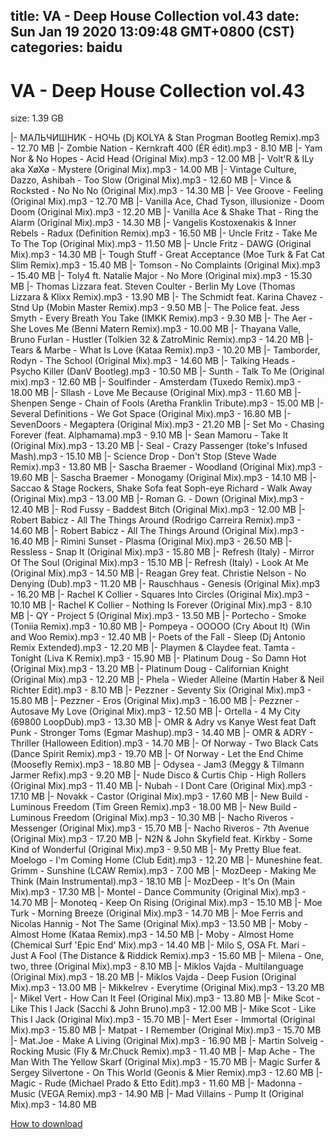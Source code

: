 
title: VA - Deep House Collection vol.43
date: Sun Jan 19 2020 13:09:48 GMT+0800 (CST)    
categories: baidu
---

# VA - Deep House Collection vol.43
size: 1.39 GB
 
 
|- МАЛЬЧИШНИК - НОЧЬ (Dj KOLYA & Stan Progman Bootleg Remix).mp3 - 12.70 MB
|- Zombie Nation  - Kernkraft 400 (ÉR édit).mp3 - 8.10 MB
|- Yam Nor & No Hopes - Acid Head (Original Mix).mp3 - 12.00 MB
|- Volt'R & ILy aka XøXø - Mystere (Original Mix).mp3 - 14.00 MB
|- Vintage Culture, Dazzo, Ashibah - Too Slow (Original Mix).mp3 - 12.60 MB
|- Vince & Rocksted - No No No (Original Mix).mp3 - 14.30 MB
|- Vee Groove - Feeling (Original Mix).mp3 - 12.70 MB
|- Vanilla Ace, Chad Tyson, illusionize - Doom Doom (Original Mix).mp3 - 12.20 MB
|- Vanilla Ace & Shake That - Ring the Alarm (Original Mix).mp3 - 14.30 MB
|- Vangelis Kostoxenakis & Inner Rebels - Radux (Definition Remix).mp3 - 16.50 MB
|- Uncle Fritz - Take Me To The Top (Original Mix).mp3 - 11.50 MB
|- Uncle Fritz  - DAWG (Original Mix).mp3 - 14.30 MB
|- Tough Stuff - Great Acceptance (Moe Turk & Fat Cat Slim Remix).mp3 - 15.40 MB
|- Tomson - No Complaints (Original Mix).mp3 - 15.40 MB
|- Toly4 ft. Natalie Major - No More (Original mix).mp3 - 15.30 MB
|- Thomas Lizzara feat. Steven Coulter - Berlin My Love (Thomas Lizzara & Klixx Remix).mp3 - 13.90 MB
|- The Schmidt feat. Karina Chavez  - Stnd Up  (Mobin Master  Remix).mp3 - 9.50 MB
|- The Police feat. Jess Smyth - Every Breath You Take (IMKK Remix).mp3 - 9.30 MB
|- The Aer - She Loves Me (Benni Matern Remix).mp3 - 10.00 MB
|- Thayana Valle, Bruno Furlan - Hustler (Tolkien 32 & ZatroMinic Remix).mp3 - 14.20 MB
|- Tears & Marbe - What Is Love (Kataa Remix).mp3 - 10.20 MB
|- Tamborder, Rodyn - The School (Original Mix).mp3 - 14.60 MB
|- Talking Heads - Psycho Killer (DanV Bootleg).mp3 - 10.50 MB
|- Sunth  - Talk To Me (Original mix).mp3 - 12.60 MB
|- Soulfinder - Amsterdam (Tuxedo Remix).mp3 - 18.00 MB
|- Sllash  - Love Me Because (Original Mix).mp3 - 11.60 MB
|- Shenpen Senge - Chain of Fools  (Aretha Franklin Tribute).mp3 - 15.00 MB
|- Several Definitions - We Got Space (Original Mix).mp3 - 16.80 MB
|- SevenDoors - Megaptera (Original Mix).mp3 - 21.20 MB
|- Set Mo - Chasing Forever (feat. Alphamama).mp3 - 9.10 MB
|- Sean Mamoru  - Take It (Original Mix).mp3 - 13.20 MB
|- Seal - Crazy Passenger (toke's Infused Mash).mp3 - 15.10 MB
|- Science Drop - Don't Stop (Steve Wade Remix).mp3 - 13.80 MB
|- Sascha Braemer - Woodland (Original Mix).mp3 - 19.60 MB
|- Sascha Braemer - Monogamy (Original Mix).mp3 - 14.10 MB
|- Saccao & Stage Rockers, Shake Sofa feat Soph-eye Richard - Walk Away (Original Mix).mp3 - 13.00 MB
|- Roman G. -  Down (Original Mix).mp3 - 12.40 MB
|- Rod Fussy - Baddest Bitch (Original Mix).mp3 - 12.00 MB
|- Robert Babicz - All The Things Around (Rodrigo Carreira Remix).mp3 - 14.60 MB
|- Robert Babicz - All The Things Around (Original Mix).mp3 - 16.40 MB
|- Rimini Sunset - Plasma (Original Mix).mp3 - 26.50 MB
|- Ressless - Snap It (Original Mix).mp3 - 15.80 MB
|- Refresh (Italy) - Mirror Of The Soul (Original Mix).mp3 - 15.10 MB
|- Refresh (Italy) - Look At Me (Original Mix).mp3 - 14.50 MB
|- Reagan Grey feat. Christie Nelson - No Denying (Dub).mp3 - 11.20 MB
|- Rauschhaus - Genesis (Original Mix).mp3 - 16.20 MB
|- Rachel K Collier - Squares Into Circles (Original Mix).mp3 - 10.10 MB
|- Rachel K Collier - Nothing Is Forever (Original Mix).mp3 - 8.10 MB
|- QY - Project 5 (Original Mix).mp3 - 13.50 MB
|- Portecho - Smoke (Toniia Remix).mp3 - 10.80 MB
|- Pompeya - OOOOO (Cry About It) (Win and Woo Remix).mp3 - 12.40 MB
|- Poets of the Fall - Sleep (Dj Antonio Remix Extended).mp3 - 12.20 MB
|- Playmen & Claydee feat. Tamta  - Tonight (Liva K Remix).mp3 - 15.90 MB
|- Platinum Doug - So Damn Hot (Original Mix).mp3 - 13.20 MB
|- Platinum Doug - Californian Knight (Original Mix).mp3 - 12.20 MB
|- Phela - Wieder Alleine (Martin Haber & Neil Richter Edit).mp3 - 8.10 MB
|- Pezzner - Seventy Six (Original Mix).mp3 - 15.80 MB
|- Pezzner - Eros (Original Mix).mp3 - 16.00 MB
|- Pezzner - Autosave My Love (Original Mix).mp3 - 12.50 MB
|- Ortella - 4 My City (69800 LoopDub).mp3 - 13.30 MB
|- OMR & Adry vs Kanye West feat Daft Punk - Stronger Toms (Egmar Mashup).mp3 - 14.40 MB
|- OMR & ADRY - Thriller  (Halloween Edition).mp3 - 14.70 MB
|- Of Norway - Two Black Cats (Dance Spirit Remix).mp3 - 19.70 MB
|- Of Norway - Let the End Chime (Moosefly Remix).mp3 - 18.80 MB
|- Odysea - Jam3 (Meggy & Tilmann Jarmer Refix).mp3 - 9.20 MB
|- Nude Disco & Curtis Chip - High Rollers (Original Mix).mp3 - 11.40 MB
|- Nubah - I Dont Care (Original Mix).mp3 - 17.10 MB
|- Novakk - Castor (Original Mix).mp3 - 17.60 MB
|- New Build - Luminous Freedom (Tim Green Remix).mp3 - 18.00 MB
|- New Build - Luminous Freedom (Original Mix).mp3 - 10.30 MB
|- Nacho Riveros - Messenger (Original Mix).mp3 - 15.70 MB
|- Nacho Riveros - 7th Avenue (Original Mix).mp3 - 17.20 MB
|- N2N & John Skyfield feat. Kirkby - Some Kind of Wonderful (Original Mix).mp3 - 9.50 MB
|- My Pretty Blue feat. Moelogo - I'm Coming Home (Club Edit).mp3 - 12.20 MB
|- Muneshine feat. Grimm - Sunshine (LCAW Remix).mp3 - 7.00 MB
|- MozDeep - Making Me Think (Main Instrumental).mp3 - 18.10 MB
|- MozDeep - It's On (Main Mix).mp3 - 17.30 MB
|- Montel - Dance Community (Original Mix).mp3 - 14.70 MB
|- Monoteq - Keep On Rising (Original Mix).mp3 - 15.10 MB
|- Moe Turk - Morning Breeze (Original Mix).mp3 - 14.70 MB
|- Moe Ferris and Nicolas Hannig - Not The Same (Original Mix).mp3 - 13.50 MB
|- Moby - Almost Home (Kataa Remix).mp3 - 14.50 MB
|- Moby - Almost Home (Chemical Surf 'Epic End' Mix).mp3 - 14.40 MB
|- Milo S, OSA Ft. Mari  - Just A Fool (The Distance & Riddick Remix).mp3 - 15.60 MB
|- Milena - One, two, three (Original Mix).mp3 - 8.10 MB
|- Miklos Vajda - Multilanguage (Original Mix).mp3 - 18.20 MB
|- Miklos Vajda - Deep Fusion (Original Mix).mp3 - 13.00 MB
|- Mikkelrev - Everytime (Original Mix).mp3 - 13.20 MB
|- Mikel Vert  - How Can It Feel (Original Mix).mp3 - 13.80 MB
|- Mike Scot - Like This I Jack (Sacchi & John Bruno).mp3 - 12.00 MB
|- Mike Scot - Like This I Jack (Original Mix).mp3 - 15.70 MB
|- Mert Eser - Immortal (Original Mix).mp3 - 15.80 MB
|- Matpat - I Remember (Original Mix).mp3 - 15.70 MB
|- Mat.Joe - Make A Living (Original Mix).mp3 - 16.90 MB
|- Martin Solveig - Rocking Music (Fly & Mr.Chuck Remix).mp3 - 11.40 MB
|- Map Ache - The Man With The Yellow Skarf (Original Mix).mp3 - 15.70 MB
|- Magic Surfer & Sergey Silvertone - On This World (Geonis & Mier Remix).mp3 - 12.60 MB
|- Magic - Rude (Michael Prado & Etto Edit).mp3 - 11.60 MB
|- Madonna - Music (VEGA Remix).mp3 - 14.90 MB
|- Mad Villains - Pump It (Original Mix).mp3 - 14.80 MB

[How to download](https://bpcam.bemobtrk.com/go/2ceec3aa-1ca2-46d6-b9ff-aaa5c184517c?jno=473)